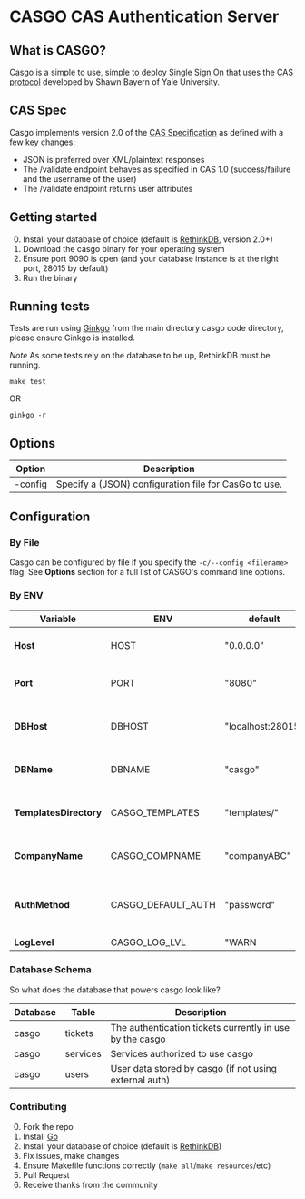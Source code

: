 # CASGO CAS Authentication Server

## What is CASGO?

Casgo is a simple to use, simple to deploy [Single Sign On](http://en.wikipedia.org/wiki/Single_sign-on) that uses the [CAS protocol](http://en.wikipedia.org/wiki/Central_Authentication_Service) developed by Shawn Bayern of Yale University.

## CAS Spec

Casgo implements version 2.0 of the [CAS Specification](http://www.yale.edu/tp/cas/specification/CAS%202.0%20Protocol%20Specification%20v1.0.html) as defined with a few key changes:

- JSON is preferred over XML/plaintext responses
- The /validate endpoint behaves as specified in CAS 1.0 (success/failure and the username of the user)
- The /validate endpoint returns user attributes

## Getting started

0. Install your database of choice (default is  [RethinkDB](http://rethinkdb.com), version 2.0+)
1. Download the casgo binary for your operating system
2. Ensure port 9090 is open (and your database instance is at the right port, 28015 by default)
3. Run the binary

## Running tests

Tests are run using [Ginkgo](https://github.com/onsi/ginkgo) from the main directory casgo code directory, please ensure Ginkgo is installed.

*Note* As some tests rely on the database to be up, RethinkDB must be running.

`make test`

OR

`ginkgo -r`

## Options

|Option       |Description                                            |
|-------------|-------------------------------------------------------|
|-config      | Specify a (JSON) configuration file for CasGo to use. |

## Configuration

### By File

Casgo can be configured by file if you specify the `-c/--config <filename>` flag. See **Options** section for a full list of CASGO's command line options.

### By ENV

|Variable                 |ENV                  |default           |description                                        |
|-------------------------|---------------------|------------------|---------------------------------------------------|
|**Host**                 |HOST                 |"0.0.0.0"         |The host on which to run casgo                     |
|**Port**                 |PORT                 |"8080"            |The port on which to run casgo                     |
|**DBHost**               |DBHOST               |"localhost:28015" |The hostname of database instance                  |
|**DBName**               |DBNAME               |"casgo"           |The database name for casgo to use                 |
|**TemplatesDirectory**   |CASGO_TEMPLATES      |"templates/"      |The folder in which casgo templates reside         |
|**CompanyName**          |CASGO_COMPNAME       |"companyABC"      |The database name for casgo to use                 |
|**AuthMethod**           |CASGO_DEFAULT_AUTH   |"password"        |The default (user) authentication method for casgo |
|**LogLevel**             |CASGO_LOG_LVL        |"WARN|DEBUG|INFO" |The default log level for casgo                    |


### Database Schema

So what does the database that powers casgo look like?

|Database |Table    |Description                                                   |
|---------|---------|--------------------------------------------------------------|
|casgo    |tickets  |The authentication tickets currently in use by the casgo      |
|casgo    |services |Services authorized to use casgo                              |
|casgo    |users    |User data stored by casgo (if not using external auth)        |


### Contributing

0. Fork the repo
1. Install [Go](http://golang.org)
2. Install your database of choice (default is  [RethinkDB](http://rethinkdb.com))
3. Fix issues, make changes
4. Ensure Makefile functions correctly (`make all`/`make resources`/etc)
5. Pull Request
6. Receive thanks from the community
